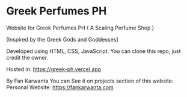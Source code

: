 # Greek Perfumes PH
Website for Greek Perfumes PH ( A Scaling Perfume Shop )

[Inspired by the Greek Gods and Goddesses]

Developed using HTML, CSS, JavaScript.
You can clone this repo, just credit the owner.

Hosted in: https://greek-ph.vercel.app

By Fan Karwanta 
You can See it on projects section of this website:
Personal Website: https://fankarwanta.com
